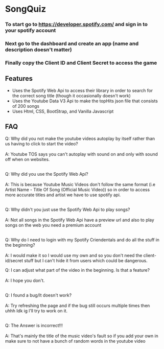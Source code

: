 # SongQuiz

### To start go to https://developer.spotify.com/ and sign in to your spotify account
### Next go to the dashboard and create an app (name and description doesn't matter)
### Finally copy the Client ID and Client Secret to access the game

## Features
- Uses the Spotify Web Api to access their library in order to search for the correct song title (though it occasionally doesn't work)
- Uses the Youtube Data V3 Api to make the topHits json file that consists of 200 songs
- Uses Html, CSS, BootStrap, and Vanilla Javascript

## FAQ
Q: Why did you not make the youtube videos autoplay by itself rather than us having to click to start the video? <br><br>
A: Youtube TOS says you can't autoplay with sound on and only with sound off when on websites.<br><br>

Q: Why did you use the Spotify Web Api? <br><br>
A: This is because Youtube Music Videos don't follow the same format (i.e Artist Name - Title Of Song (Official Music Video)) so in order to access more accurate titles and artist we have to use spotify api. <br><br>

Q: Why didn't you just use the Spotify Web Api to play songs?<br><br>
A: Not all songs in the Spotify Web Api have a preview url and also to play songs on the web you need a premium account <br><br>

Q: Why do I need to login with my Spotify Criendentals and do all the stuff in the beginning?<br><br>
A: I would make it so I would use my own and so you don't need the client-id/secret stuff but I can't hide it from users which could be dangerous.<br>

Q: I can adjust what part of the video in the beginning. Is that a feature?<br><br>
A: I hope you don't.<br><br>

Q: I found a bug/It doesn't work?<br><br>
A: Try refreshing the page and if the bug still occurs multiple times then uhhh Idk ig I'll try to work on it.<br><br>


Q: The Answer is incorrect!!!<br><br>
A: That's mainly the title of the music video's fault so if you add your own in make sure to not have a bunch of random words in the youtube video <br><br>

